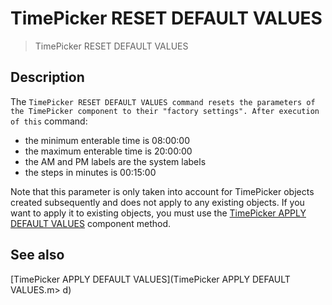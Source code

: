 # TimePicker RESET DEFAULT VALUES

> TimePicker RESET DEFAULT VALUES

## Description

The `TimePicker RESET DEFAULT VALUES command resets the parameters of the TimePicker component to their "factory settings". After execution of this` command:

* the minimum enterable time is 08:00:00
* the maximum enterable time is 20:00:00
* the AM and PM labels are the system labels
* the steps in minutes is 00:15:00

Note that this parameter is only taken into account for TimePicker objects created subsequently and does not apply to any existing objects. If you want to apply it to existing objects, you must use the [TimePicker APPLY DEFAULT VALUES](TimePicker%20APPLY%20DEFAULT%20VALUES.es.md) component method.

## See also

[TimePicker APPLY DEFAULT VALUES](TimePicker APPLY DEFAULT VALUES.m>
d)
